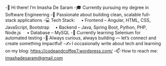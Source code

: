 -👋 Hi there! I’m Imasha De Saram
-🎓 Currently pursuing my degree in Software Engineering
-👀 Passionate about building clean, scalable full-stack applications
-💻 Tech Stack:
    • Frontend – Angular, HTML, CSS, JavaScript, Bootstrap
    • Backend – Java, Spring Boot, Python, PHP, Node.js
    • Database – MySQL
-🧪 Currently learning Selenium for automated testing
-🚀 Always curious, always building — let’s connect and create something impactful!
-✍️ I occasionally write about tech and learning on my blog: https://codeandcoffee7.wordpress.com/
-📫 How to reach me: imashadesaram@gmail.com

